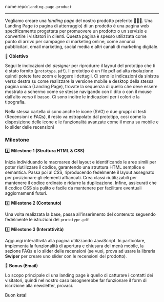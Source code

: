 nome repo:`landing-page-product`

---

Vogliamo creare una _landing page_ del nostro prodotto preferito 👩🏻‍💻.
Una Landing Page (o pagina di atterraggio) di un prodotto è una pagina web specificamente progettata per promuovere un prodotto o un servizio e convertire i visitatori in clienti. Questa pagina è spesso utilizzata come punto di arrivo per campagne di marketing online, come annunci pubblicitari, email marketing, social media e altri canali di marketing digitale.

🎯 **Obiettivo**

Segui le indicazioni del _designer_ per riprodurre il layout del prototipo che ti è stato fornito (`prototype.pdf`). Il prototipo è un file pdf ad alta risoluzione quindi potete fare zoom e leggere i dettagli. Ci sono le indicazioni da sinistra verso destra su come realizzare la versione mobile e desktop della stessa pagina unica (Landing Page), trovate la sequenza di quello che deve essere mostrato a schermo come se stesse navigando con il dito o con il mouse dall’alto verso il basso. Ci sono inoltre le indicazioni per i colori e la tipografia.

Nella stessa cartella ci sono anche le icone (SVG) e due gruppi di testi (Recensioni e FAQs), il resto va estrapolato dal prototipo, così come la disposizione delle icone e le funzionalità avanzate come il menu su mobile e lo slider delle recensioni

### Milestone

1️⃣ **Milestone 1 (Struttura HTML & CSS)**

Inizia individuando le macroaree del layout e identificando le aree simili per poter riutilizzare il codice, garantendo una struttura HTML semplice e semantica. Passa poi al CSS, riproducendo fedelmente il layout assegnato per posizionare gli elementi affiancati. Crea classi riutilizzabili per mantenere il codice ordinato e ridurre la duplicazione. Infine, assicurati che il codice CSS sia pulito e facile da mantenere per facilitare eventuali aggiornamenti futuri.

2️⃣ **Milestone 2 (Contenuto)**

Una volta realizzata la base, passa all'inserimento del contenuto seguendo fedelmente le istruzioni del `prototype.pdf`

3️⃣ **Milestone 3 (Interattività)**

Aggiungi interattività alla pagina utilizzando JavaScript. In particolare, implementa la funzionalità di apertura e chiusura del menù mobile, la sezione FAQs e lo slider delle recensioni (se vuoi, prova ad usare la libreria **Swiper** per creare uno slider con le recensioni del prodotto).

🌟 **Bonus (Email)**

Lo scopo principale di una landing page è quello di catturare i contatti dei visitatori, quindi nel nostro caso bisognerebbe far funzionare il form di iscrizione alla newsletter, provaci.

Buon kata!

</aside>
